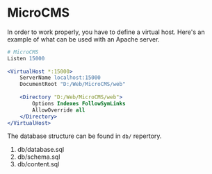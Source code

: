 MicroCMS
========
In order to work properly, you have to define a virtual host. Here's an example of
what can be used with an Apache server.

```apache
# MicroCMS
Listen 15000
    
<VirtualHost *:15000>
    ServerName localhost:15000
    DocumentRoot "D:/Web/MicroCMS/web"
        
    <Directory "D:/Web/MicroCMS/web">
        Options Indexes FollowSymLinks
        AllowOverride all
    </Directory>
</VirtualHost>
```

The database structure can be found in `db/` repertory.

1. db/database.sql
2. db/schema.sql
3. db/content.sql